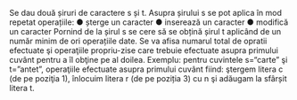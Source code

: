 Se dau două șiruri de caractere s și t. Asupra șirului s se pot aplica în mod repetat
operațiile:
● șterge un caracter
● inserează un caracter
● modifică un caracter
    Pornind de la șirul s se cere să se obțină șirul t aplicând de un număr minim de ori
operațiile date.
    Se va afisa numarul total de opratii efectuate şi operaţiile propriu-zise care trebuie
efectuate asupra primului cuvânt pentru a îl obţine pe al doilea.
Exemplu: pentru cuvintele s=“carte” şi t=”antet”, operaţiile efectuate asupra primului
cuvânt fiind: ştergem litera c (de pe poziţia 1), înlocuim litera r (de pe poziția 3) cu n
şi adăugam la sfârșit litera t.
